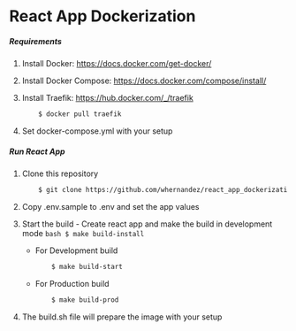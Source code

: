 React App Dockerization
=======================

##### Requirements
1. Install Docker: https://docs.docker.com/get-docker/

2. Install Docker Compose: https://docs.docker.com/compose/install/

3. Install Traefik: https://hub.docker.com/_/traefik
    ```bash
        $ docker pull traefik
    ```

4. Set docker-compose.yml with your setup

##### Run React App  

1. Clone this repository

    ```bash
        $ git clone https://github.com/whernandez/react_app_dockerization.git
    ```

2. Copy .env.sample to .env and set the app values
    
3. Start the build
        - Create react app and make the build in development mode
            ```bash
                $ make build-install
            ```

    - For Development build
        ```bash
            $ make build-start
        ```

    - For Production build
        ```bash
            $ make build-prod
        ```
	
4. The build.sh file will prepare the image with your setup
